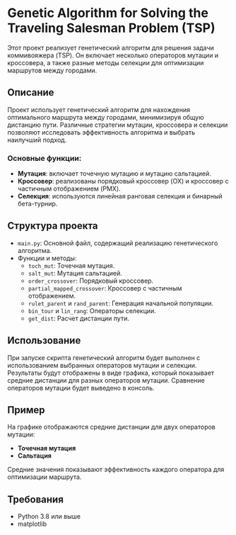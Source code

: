 # Genetic Algorithm for Solving the Traveling Salesman Problem (TSP)

Этот проект реализует генетический алгоритм для решения задачи коммивояжера (TSP). Он включает несколько операторов мутации и кроссовера, а также разные методы селекции для оптимизации маршрутов между городами.

## Описание

Проект использует генетический алгоритм для нахождения оптимального маршрута между городами, минимизируя общую дистанцию пути. Различные стратегии мутации, кроссовера и селекции позволяют исследовать эффективность алгоритма и выбрать наилучший подход.

### Основные функции:
- **Мутация**: включает точечную мутацию и мутацию сальтацией.
- **Кроссовер**: реализованы порядковый кроссовер (OX) и кроссовер с частичным отображением (PMX).
- **Селекция**: используются линейная ранговая селекция и бинарный бета-турнир.

## Структура проекта

- `main.py`: Основной файл, содержащий реализацию генетического алгоритма.
- Функции и методы:
  - `toch_mut`: Точечная мутация.
  - `salt_mut`: Мутация сальтацией.
  - `order_crossover`: Порядковый кроссовер.
  - `partial_mapped_crossover`: Кроссовер с частичным отображением.
  - `rulet_parent` и `rand_parent`: Генерация начальной популяции.
  - `bin_tour` и `lin_rang`: Операторы селекции.
  - `get_dist`: Расчет дистанции пути.


## Использование

При запуске скрипта генетический алгоритм будет выполнен с использованием выбранных операторов мутации и селекции. Результаты будут отображены в виде графика, который показывает средние дистанции для разных операторов мутации. Сравнение операторов мутации будет выведено в консоль.

## Пример

На графике отображаются средние дистанции для двух операторов мутации:

- **Точечная мутация**
- **Сальтация**

Средние значения показывают эффективность каждого оператора для оптимизации маршрута.

## Требования

- Python 3.8 или выше
- matplotlib
